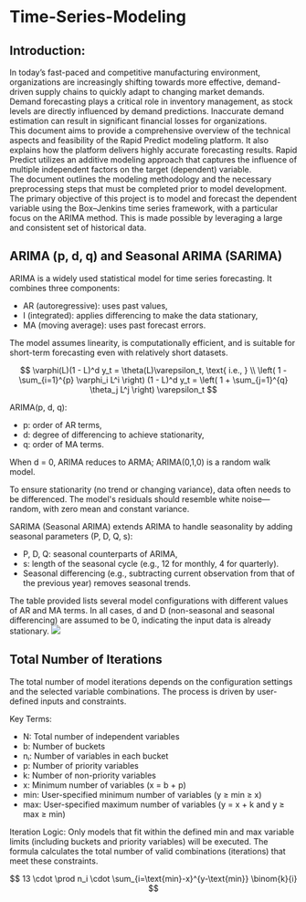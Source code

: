 # Time-Series-Modeling
## Introduction:
In today’s fast-paced and competitive manufacturing environment, organizations are increasingly shifting towards more effective, demand-driven supply chains to quickly adapt to changing market demands.
Demand forecasting plays a critical role in inventory management, as stock levels are directly influenced by demand predictions. Inaccurate demand estimation can result in significant financial losses for organizations. <br/>
This document aims to provide a comprehensive overview of the technical aspects and feasibility of the Rapid Predict modeling platform. It also explains how the platform delivers highly accurate forecasting results. Rapid Predict utilizes an additive modeling approach that captures the influence of multiple independent factors on the target (dependent) variable. <br/>
The document outlines the modeling methodology and the necessary preprocessing steps that must be completed prior to model development. The primary objective of this project is to model and forecast the dependent variable using the Box–Jenkins time series framework, with a particular focus on the ARIMA method. This is made possible by leveraging a large and consistent set of historical data.


## ARIMA (p, d, q) and Seasonal ARIMA (SARIMA)
ARIMA is a widely used statistical model for time series forecasting. It combines three components:
- AR (autoregressive): uses past values,
- I (integrated): applies differencing to make the data stationary,
- MA (moving average): uses past forecast errors.

The model assumes linearity, is computationally efficient, and is suitable for short-term forecasting even with relatively short datasets.

$$
\varphi(L)(1 - L)^d y_t = \theta(L)\varepsilon_t, \text{ i.e., } \\
\left( 1 - \sum_{i=1}^{p} \varphi_i L^i \right) (1 - L)^d y_t = \left( 1 + \sum_{j=1}^{q} \theta_j L^j \right) \varepsilon_t
$$

ARIMA(p, d, q):
- p: order of AR terms,
- d: degree of differencing to achieve stationarity,
- q: order of MA terms.

When d = 0, ARIMA reduces to ARMA; ARIMA(0,1,0) is a random walk model.

To ensure stationarity (no trend or changing variance), data often needs to be differenced. The model's residuals should resemble white noise—random, with zero mean and constant variance.

SARIMA (Seasonal ARIMA) extends ARIMA to handle seasonality by adding seasonal parameters (P, D, Q, s):
- P, D, Q: seasonal counterparts of ARIMA,
- s: length of the seasonal cycle (e.g., 12 for monthly, 4 for quarterly).
- Seasonal differencing (e.g., subtracting current observation from that of the previous year) removes seasonal trends.

The table provided lists several model configurations with different values of AR and MA terms. In all cases, d and D (non-seasonal and seasonal differencing) are assumed to be 0, indicating the input data is already stationary.
<img src="images/ar_mr_example.png?">

## Total Number of Iterations
The total number of model iterations depends on the configuration settings and the selected variable combinations. The process is driven by user-defined inputs and constraints.

Key Terms:
- N: Total number of independent variables
- b: Number of buckets
- nᵢ: Number of variables in each bucket
- p: Number of priority variables
- k: Number of non-priority variables
- x: Minimum number of variables (x = b + p)
- min: User-specified minimum number of variables (y ≥ min ≥ x)
- max: User-specified maximum number of variables (y = x + k and y ≥ max ≥ min)

Iteration Logic:
Only models that fit within the defined min and max variable limits (including buckets and priority variables) will be executed. The formula calculates the total number of valid combinations (iterations) that meet these constraints.

$$
13 \cdot \prod n_i \cdot \sum_{i=\text{min}-x}^{y-\text{min}} \binom{k}{i}
$$




